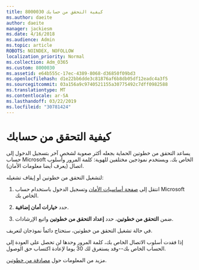 ```yaml
---
title: 8000030 كيفية التحقق من حسابك
ms.author: daeite
author: daeite
manager: jackiesm
ms.date: 4/16/2018
ms.audience: Admin
ms.topic: article
ROBOTS: NOINDEX, NOFOLLOW
localization_priority: Normal
ms.collection: Adm_O365
ms.custom: 8000030
ms.assetid: e64b555c-17ec-4389-8068-d36850f09bd3
ms.openlocfilehash: d1e22bb6dde3c81876af6b8db05df12eadc4a3f5
ms.sourcegitcommit: 03a156a9c9740521155a30775492c7dff0982588
ms.translationtype: MT
ms.contentlocale: ar-SA
ms.lasthandoff: 03/22/2019
ms.locfileid: "30781424"
---
```

# <a name="how-to-verify-your-account"></a>كيفية التحقق من حسابك

يساعد التحقق من خطوتين الحماية بجعله أكثر صعوبة لشخص آخر بتسجيل الدخول إلى حساب Microsoft الخاص بك. ويستخدم نموذجين مختلفين للهوية: كلمة المرور وأسلوب اتصال (يعرف أيضا معلومات الأمان). 
  
لتشغيل التحقق من خطوتين أو إيقاف تشغيله:
  
1. انتقل إلى [صفحة أساسيات الأمان](https://go.microsoft.com/fwlink/?linkid=842325) وتسجيل الدخول باستخدام حساب Microsoft الخاص بك. 
    
2. حدد **خيارات أمان إضافية**. 
    
3. ضمن **التحقق من خطوتين**، حدد **إعداد التحقق من خطوتين** واتبع الإرشادات. 
    
في حالة تشغيل التحقق من خطوتين، ستحتاج دائماً نموذجان لتعريف.
  
إذا فقدت أسلوب الاتصال الخاص بك، كلمة المرور وحدها لن تحصل على العودة إلى الحساب الخاص بك--وقد يستغرق لك 30 يوما لإعادة اكتساب حق الوصول. 
  
مزيد من المعلومات حول [مصادقة من خطوتين](https://go.microsoft.com/fwlink/?linkid=872270).
  

